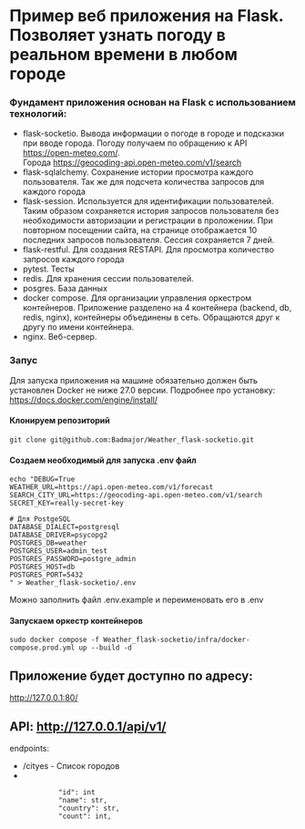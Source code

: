 # Пример веб приложения на Flask. Позволяет узнать погоду в реальном времени в любом городе


### Фундамент приложения основан на Flask с использованием технологий:
- flask-socketio. Вывода информации о погоде в городе и подсказки при вводе города. 
Погоду получаем по обращению к API https://open-meteo.com/.  
Города https://geocoding-api.open-meteo.com/v1/search
- flask-sqlalchemy. Сохранение истории просмотра каждого пользователя. 
Так же для подсчета количества запросов для каждого города
- flask-session. Используется для идентификации пользователей. 
Таким образом сохраняется история запросов пользователя без необходимости авторизации и 
регистрации в проложении. При повторном посещении сайта, на странице отображается 10 последних запросов 
пользователя. Сессия сохраняется 7 дней.
- flask-restful. Для создания RESTAPI. Для просмотра количество запросов каждого города
- pytest. Тесты
- redis. Для хранения сессии пользователей.
- posgres. База данных
- docker compose. Для организации управления оркестром контейнеров. Приложение разделено 
на 4 контейнера (backend, db, redis, nginx), контейнеры объединены в сеть. Обращаются друг к другу 
по имени контейнера.
- nginx. Веб-сервер.

### Запус
Для запуска приложения на машине обязательно должен быть установлен Docker 
не ниже 27.0 версии. Подробнее про установку: https://docs.docker.com/engine/install/

#### Клонируем репозиторий
```commandline
git clone git@github.com:Badmajor/Weather_flask-socketio.git
```

#### Создаем необходимый для запуска .env файл
```commandline
echo "DEBUG=True
WEATHER_URL=https://api.open-meteo.com/v1/forecast
SEARCH_CITY_URL=https://geocoding-api.open-meteo.com/v1/search
SECRET_KEY=really-secret-key

# Для PostgeSQL
DATABASE_DIALECT=postgresql
DATABASE_DRIVER=psycopg2
POSTGRES_DB=weather
POSTGRES_USER=admin_test
POSTGRES_PASSWORD=postgre_admin
POSTGRES_HOST=db
POSTGRES_PORT=5432
" > Weather_flask-socketio/.env
```
Можно заполнить файл .env.example и переименовать его в .env

#### Запускаем оркестр контейнеров
```commandline
sudo docker compose -f Weather_flask-socketio/infra/docker-compose.prod.yml up --build -d
```

## Приложение будет доступно по адресу: 
http://127.0.0.1:80/

## API: http://127.0.0.1/api/v1/
endpoints:
- /cityes - Список городов 
- 
```
            "id": int
            "name": str,
            "country": str,
            "count": int,
```